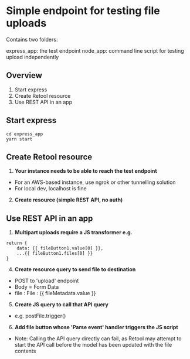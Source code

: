 # Simple endpoint for testing file uploads

Contains two folders:

express_app: the test endpoint
node_app: command line script for testing upload independently

## Overview
1. Start express
2. Create Retool resource
3. Use REST API in an app

## Start express
```
cd express_app
yarn start
```

## Create Retool resource
1. **Your instance needs to be able to reach the test endpoint**
- For an AWS-based instance, use ngrok or other tunnelling solution
- For local dev, localhost is fine
2. **Create resource (simple REST API, no auth)**

## Use REST API in an app

1. **Multipart uploads require a JS transformer e.g.**
```
return {
    data: {{ fileButton1.value[0] }},
    ...{{ fileButton1.files[0] }}
}
```
4. **Create resource query to send file to destination**
- POST to 'upload' endpoint
- Body = Form Data
- file : File : {{ fileMetadata.value }}
5. **Create JS query to call that API query**
- e.g. postFile.trigger()
6. **Add file button whose 'Parse event' handler triggers the JS script**
- Note: Calling the API query directly can fail, as Retool may attempt to start the API call before the model has been updated with the file contents

